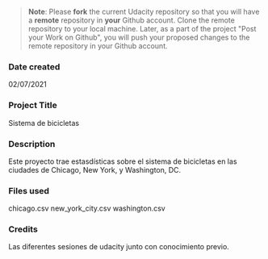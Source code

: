 >**Note**: Please **fork** the current Udacity repository so that you will have a **remote** repository in **your** Github account. Clone the remote repository to your local machine. Later, as a part of the project "Post your Work on Github", you will push your proposed changes to the remote repository in your Github account.

### Date created
02/07/2021

### Project Title
Sistema de bicicletas

### Description
Este proyecto trae estasdísticas sobre el sistema de bicicletas en las ciudades de Chicago, New York, y Washington, DC.

### Files used
chicago.csv
new_york_city.csv
washington.csv

### Credits
Las diferentes sesiones de udacity junto con conocimiento previo.

